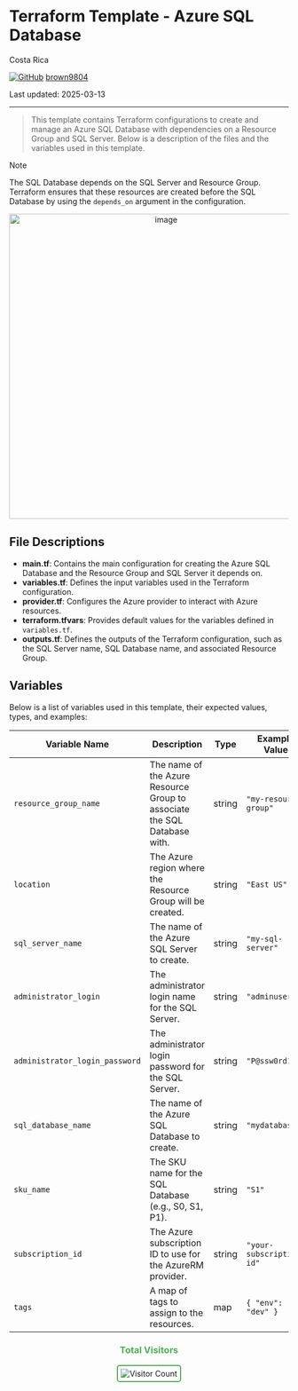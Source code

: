 # Terraform Template - Azure SQL Database

Costa Rica

[![GitHub](https://img.shields.io/badge/--181717?logo=github&logoColor=ffffff)](https://github.com/)
[brown9804](https://github.com/brown9804)

Last updated: 2025-03-13

----------

> This template contains Terraform configurations to create and manage an Azure SQL Database with dependencies on a Resource Group and SQL Server. Below is a description of the files and the variables used in this template.

> [!NOTE]
> The SQL Database depends on the SQL Server and Resource Group. Terraform ensures that these resources are created before the SQL Database by using the `depends_on` argument in the configuration.

<p align="center">
    <img width="550" alt="image" src="">
</p>

## File Descriptions

- **main.tf**: Contains the main configuration for creating the Azure SQL Database and the Resource Group and SQL Server it depends on.
- **variables.tf**: Defines the input variables used in the Terraform configuration.
- **provider.tf**: Configures the Azure provider to interact with Azure resources.
- **terraform.tfvars**: Provides default values for the variables defined in `variables.tf`.
- **outputs.tf**: Defines the outputs of the Terraform configuration, such as the SQL Server name, SQL Database name, and associated Resource Group.

## Variables

Below is a list of variables used in this template, their expected values, types, and examples:

| Variable Name             | Description                                      | Type   | Example Value         |
|---------------------------|--------------------------------------------------|--------|-----------------------|
| `resource_group_name`     | The name of the Azure Resource Group to associate the SQL Database with. | string | `"my-resource-group"` |
| `location`                | The Azure region where the Resource Group will be created. | string | `"East US"`           |
| `sql_server_name`         | The name of the Azure SQL Server to create.      | string | `"my-sql-server"`     |
| `administrator_login`     | The administrator login name for the SQL Server. | string | `"adminuser"`         |
| `administrator_login_password` | The administrator login password for the SQL Server. | string | `"P@ssw0rd123"`       |
| `sql_database_name`       | The name of the Azure SQL Database to create.    | string | `"mydatabase"`        |
| `sku_name`                | The SKU name for the SQL Database (e.g., S0, S1, P1). | string | `"S1"`               |
| `subscription_id`         | The Azure subscription ID to use for the AzureRM provider. | string | `"your-subscription-id"` |
| `tags`                    | A map of tags to assign to the resources.        | map    | `{ "env": "dev" }`    |

<div align="center">
  <h3 style="color: #4CAF50;">Total Visitors</h3>
  <img src="https://profile-counter.glitch.me/brown9804/count.svg" alt="Visitor Count" style="border: 2px solid #4CAF50; border-radius: 5px; padding: 5px;"/>
</div>